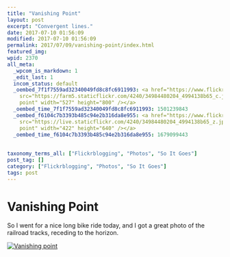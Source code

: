 ```yaml
---
title: "Vanishing Point"
layout: post
excerpt: "Convergent lines."
date: 2017-07-10 01:56:09
modified: 2017-07-10 01:56:09
permalink: 2017/07/09/vanishing-point/index.html
featured_img: 
wpid: 2370
all_meta: 
  _wpcom_is_markdown: 1
  _edit_last: 1
  incom_status: default
  _oembed_7f1f7559ad32340049fd8c8fc6911993: <a href="https://www.flickr.com/photos/pj/34984480204/in/dateposted/"><img
    src="https://farm5.staticflickr.com/4240/34984480204_4994138b65_c.jpg" alt="Vanishing
    point" width="527" height="800" /></a>
  _oembed_time_7f1f7559ad32340049fd8c8fc6911993: 1501239843
  _oembed_f6104c7b3393b485c94e2b316da8e955: <a href="https://www.flickr.com/photos/pj/34984480204/in/dateposted/"><img
    src="https://live.staticflickr.com/4240/34984480204_4994138b65_z.jpg" alt="Vanishing
    point" width="422" height="640" /></a>
  _oembed_time_f6104c7b3393b485c94e2b316da8e955: 1679099443
  
  
taxonomy_terms_all: ["Flickrblogging", "Photos", "So It Goes"]
post_tag: []
category: ["Flickrblogging", "Photos", "So It Goes"]
tags: post
---
```


# Vanishing Point

So I went for a nice long bike ride today, and I got a great photo of the railroad tracks, receding to the horizon.

[![Vanishing point](https://live.staticflickr.com/4240/34984480204_4994138b65_z.jpg)](https://www.flickr.com/photos/pj/34984480204/in/dateposted/)